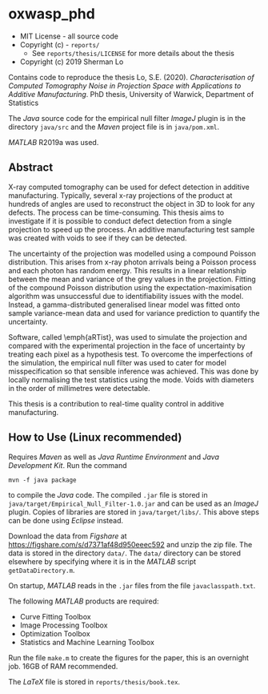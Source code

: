 # oxwasp_phd

* MIT License - all source code
* Copyright (c) - `reports/`
  * See `reports/thesis/LICENSE` for more details about the thesis
* Copyright (c) 2019 Sherman Lo

Contains code to reproduce the thesis Lo, S.E. (2020). *Characterisation of Computed Tomography Noise in Projection Space with Applications to Additive Manufacturing*. PhD thesis, University of Warwick, Department of Statistics

The *Java* source code for the empirical null filter *ImageJ* plugin is in the directory `java/src` and the *Maven* project file is in `java/pom.xml`.

*MATLAB* R2019a was used.

## Abstract
X-ray computed tomography can be used for defect detection in additive manufacturing. Typically, several x-ray projections of the product at hundreds of angles are used to reconstruct the object in 3D to look for any defects. The process can be time-consuming. This thesis aims to investigate if it is possible to conduct defect detection from a single projection to speed up the process. An additive manufacturing test sample was created with voids to see if they can be detected.

The uncertainty of the projection was modelled using a compound Poisson distribution. This arises from x-ray photon arrivals being a Poisson process and each photon has random energy. This results in a linear relationship between the mean and variance of the grey values in the projection. Fitting of the compound Poisson distribution using the expectation-maximisation algorithm was unsuccessful due to identifiability issues with the model. Instead, a gamma-distributed generalised linear model was fitted onto sample variance-mean data and used for variance prediction to quantify the uncertainty.

Software, called \emph{aRTist}, was used to simulate the projection and compared with the experimental projection in the face of uncertainty by treating each pixel as a hypothesis test. To overcome the imperfections of the simulation, the empirical null filter was used to cater for model misspecification so that sensible inference was achieved. This was done by locally normalising the test statistics using the mode. Voids with diameters in the order of millimetres were detectable.

This thesis is a contribution to real-time quality control in additive manufacturing.

## How to Use (Linux recommended)
Requires *Maven* as well as *Java Runtime Environment* and *Java Development Kit*. Run the command
```
mvn -f java package
```
to compile the *Java* code. The compiled `.jar` file is stored in `java/target/Empirical_Null_Filter-1.0.jar` and can be used as an *ImageJ* plugin. Copies of libraries are stored in `java/target/libs/`. This above steps can be done using *Eclipse* instead.

Download the data from *Figshare* at https://figshare.com/s/d7371af48d950eeec592 and unzip the zip file. The data is stored in the directory `data/`. The `data/` directory can be stored elsewhere by specifying where it is in the *MATLAB* script `getDataDirectory.m`.

On startup, *MATLAB* reads in the `.jar` files from the file `javaclasspath.txt`.

The following *MATLAB* products are required:
* Curve Fitting Toolbox
* Image Processing Toolbox
* Optimization Toolbox
* Statistics and Machine Learning Toolbox

Run the file `make.m` to create the figures for the paper, this is an overnight job. 16GB of RAM recommended.

The *LaTeX* file is stored in `reports/thesis/book.tex`.
